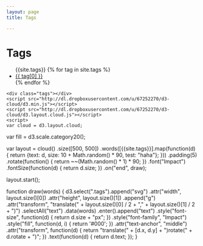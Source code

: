 ```yaml
---
layout: page
title: Tags 

---
```


<div class="page-content wc-container">
	<div class="post">
		<h1>Tags</h1>  
		<ul>
		{{site.tags}}
			{% for tag in site.tags %}
			  <li><a href="/tag/{{ tag[0] }}">{{ tag[0] }}</a></li>
			{% endfor %}
		</ul>
	</div>
    
    <div class="tags"></div>  
    <script src="http://dl.dropboxusercontent.com/u/67252270/d3-cloud/d3.min.js"></script>
    <script src="http://dl.dropboxusercontent.com/u/67252270/d3-cloud/d3.layout.cloud.js"></script>
    <script>
    var cloud = d3.layout.cloud;

var fill = d3.scale.category20();

var layout = cloud()
    .size([500, 500])
    .words([{{site.tags}}].map(function(d) {
      return {text: d, size: 10 + Math.random() * 90, test: "haha"};
    }))
    .padding(5)
    .rotate(function() { return ~~(Math.random() * 1) * 90; })
    .font("Impact")
    .fontSize(function(d) { return d.size; })
    .on("end", draw);

layout.start();

function draw(words) {
  d3.select(".tags").append("svg")
      .attr("width", layout.size()[0])
      .attr("height", layout.size()[1])
    .append("g")
      .attr("transform", "translate(" + layout.size()[0] / 2 + "," + layout.size()[1] / 2 + ")")
    .selectAll("text")
      .data(words)
    .enter().append("text")
      .style("font-size", function(d) { return d.size + "px"; })
      .style("font-family", "Impact")
      .style("fill", function(d, i) { return '#000'; })
      .attr("text-anchor", "middle")
      .attr("transform", function(d) {
        return "translate(" + [d.x, d.y] + ")rotate(" + d.rotate + ")";
      })
      .text(function(d) { return d.text; });
}</script>
  
</div>